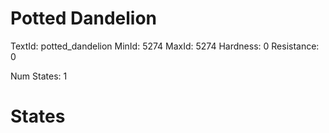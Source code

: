 # Potted Dandelion
TextId: potted_dandelion
MinId: 5274
MaxId: 5274
Hardness: 0
Resistance: 0

Num States: 1
# States
```

```